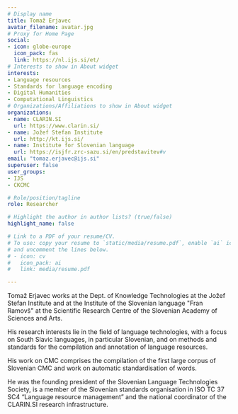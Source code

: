 ```yaml
---
# Display name
title: Tomaž Erjavec
avatar_filename: avatar.jpg
# Proxy for Home Page
social:
- icon: globe-europe
  icon_pack: fas
  link: https://nl.ijs.si/et/
# Interests to show in About widget
interests:
- Language resources
- Standards for language encoding
- Digital Humanities
- Computational Linguistics
# Organizations/Affiliations to show in About widget
organizations:
- name: CLARIN.SI
  url: https://www.clarin.si/
- name: Jožef Stefan Institute
  url: http://kt.ijs.si/
- name: Institute for Slovenian language
  url: https://isjfr.zrc-sazu.si/en/predstavitev#v
email: "tomaz.erjavec@ijs.si"
superuser: false
user_groups:
- IJS
- CKCMC 

# Role/position/tagline
role: Researcher

# Highlight the author in author lists? (true/false)
highlight_name: false

# Link to a PDF of your resume/CV.
# To use: copy your resume to `static/media/resume.pdf`, enable `ai` icons in `params.toml`, 
# and uncomment the lines below.
# - icon: cv
#   icon_pack: ai
#   link: media/resume.pdf

---
```

Tomaž Erjavec works at the Dept. of Knowledge Technologies at the
Jožef Stefan Institute and at the Institute of the Slovenian language
"Fran Ramovš" at the Scientific Research Centre of the Slovenian
Academy of Sciences and Arts.

His research interests lie in the field of language technologies, with
a focus on South Slavic languages, in particular Slovenian, and on
methods and standards for the compilation and annotation of language
resources.

His work on CMC comprises the compilation of the first large corpus of
Slovenian CMC and work on automatic standardisation of words.

He was the founding president of the Slovenian Language Technologies
Society, is a member of the Slovenian standards organisation in ISO TC
37 SC4 “Language resource management” and the national coordinator of
the CLARIN.SI research infrastructure.
